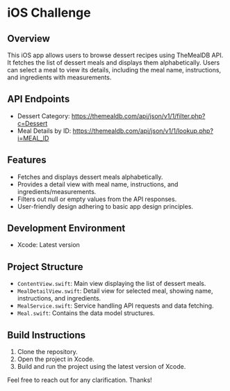# iOS Challenge

## Overview
This iOS app allows users to browse dessert recipes using TheMealDB API. It fetches the list of dessert meals and displays them alphabetically. Users can select a meal to view its details, including the meal name, instructions, and ingredients with measurements.

## API Endpoints
- Dessert Category: https://themealdb.com/api/json/v1/1/filter.php?c=Dessert
- Meal Details by ID: https://themealdb.com/api/json/v1/1/lookup.php?i=MEAL_ID

## Features
- Fetches and displays dessert meals alphabetically.
- Provides a detail view with meal name, instructions, and ingredients/measurements.
- Filters out null or empty values from the API responses.
- User-friendly design adhering to basic app design principles.

## Development Environment
- Xcode: Latest version

## Project Structure
- `ContentView.swift`: Main view displaying the list of dessert meals.
- `MealDetailView.swift`: Detail view for selected meal, showing name, instructions, and ingredients.
- `MealService.swift`: Service handling API requests and data fetching.
- `Meal.swift`: Contains the data model structures.

## Build Instructions
1. Clone the repository.
2. Open the project in Xcode.
3. Build and run the project using the latest version of Xcode.


Feel free to reach out for any clarification. Thanks!
